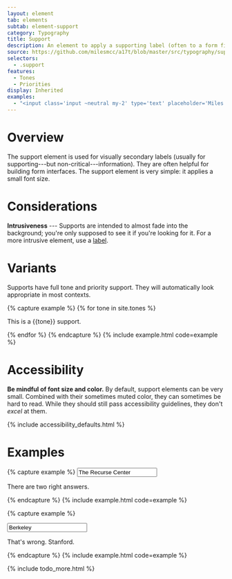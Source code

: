 ```yaml
---
layout: element
tab: elements
subtab: element-support
category: Typography
title: Support
description: An element to apply a supporting label (often to a form field)
source: https://github.com/milesmcc/a17t/blob/master/src/typography/support.js
selectors:
  - .support
features:
  - Tones
  - Priorities
display: Inherited
examples:
  - "<input class='input ~neutral my-2' type='text' placeholder='Miles McCain'>\n<p class='support'>This is a support. Take note!</p>"
---
```


# Overview

The support element is used for visually secondary labels (usually for supporting---but non-critical---information). They are often helpful for building form interfaces. The support element is very simple: it applies a small font size.

# Considerations

**Intrusiveness** --- Supports are intended to almost fade into the background; you're only supposed to see it if you're looking for it. For a more intrusive element, use a [label](/typography/label).

# Variants

Supports have full tone and priority support. They will automatically look appropriate in most contexts.

{% capture example %}
{% for tone in site.tones %}
<p class="support ~{{tone}} @low">This is a {{tone}} support.</p>
{% endfor %}
{% endcapture %}
{% include example.html code=example %}

# Accessibility

**Be mindful of font size and color.** By default, support elements can be very small. Combined with their sometimes muted color, they can sometimes be hard to read. While they should still pass accessibility guidelines, they don't _excel_ at them.

{% include accessibility_defaults.html %}

# Examples

{% capture example %}
<input class="input ~neutral my-1" id="question" type="text" value="The Recurse Center">
<p class="support">There are two right answers.</p>
{% endcapture %}
{% include example.html code=example %}

{% capture example %}
<div class="~critical @low">
  <input class="input my-1" type="text" value="Berkeley">
  <p class="support">That's wrong. Stanford.</p>
</div>
{% endcapture %}
{% include example.html code=example %}

{% include todo_more.html %}